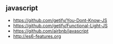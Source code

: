 ## javascript

- https://github.com/getify/You-Dont-Know-JS
- https://github.com/getify/Functional-Light-JS
- https://github.com/airbnb/javascript 
- http://es6-features.org
